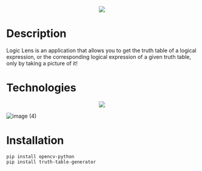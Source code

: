 <div align=center >
<img align="center"  src="https://i.ibb.co/Ykc79yZ/Logo-Sample.png">
</div>

# Description

Logic Lens is an application that allows you to get the truth table of a logical expression, or the corresponding logical expression of a given truth table, only by taking a picture of it! 

# Technologies


<div align=center >
<img align="center"  src="https://i.ibb.co/gzsgQJY/image-4.png">
</div>


![image (4)](https://github.com/yousefosama654/Logic-Lens/assets/93356614/6fff1284-2d4d-430d-ba4c-4f15e1274295)



# Installation

```
pip install opencv-python
pip install truth-table-generator
```
